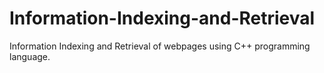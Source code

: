 # Information-Indexing-and-Retrieval
Information Indexing and Retrieval of webpages using C++ programming language.
